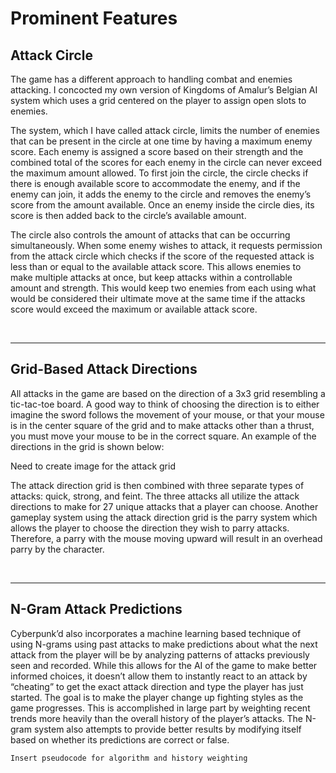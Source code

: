 # Prominent Features
## Attack Circle
The game has a different approach to handling combat and enemies attacking. I concocted my own version of Kingdoms of Amalur’s Belgian AI system which uses a grid centered on the player to assign open slots to enemies.

The system, which I have called attack circle, limits the number of enemies that can be present in the circle at one time by having a maximum enemy score. Each enemy is assigned a score based on their strength and the combined total of the scores for each enemy in the circle can never exceed the maximum amount allowed. To first join the circle, the circle checks if there is enough available score to accommodate the enemy, and if the enemy can join, it adds the enemy to the circle and removes the enemy’s score from the amount available. Once an enemy inside the circle dies, its score is then added back to the circle’s available amount.

The circle also controls the amount of attacks that can be occurring simultaneously. When some enemy wishes to attack, it requests permission from the attack circle which checks if the score of the requested attack is less than or equal to the available attack score. This allows enemies to make multiple attacks at once, but keep attacks within a controllable amount and strength. This would keep two enemies from each using what would be considered their ultimate move at the same time if the attacks score would exceed the maximum or available attack score.

<br />
<hr>

## Grid-Based Attack Directions
All attacks in the game are based on the direction of a 3x3 grid resembling a tic-tac-toe board. A good way to think of choosing the direction is to either imagine the sword follows the movement of your mouse, or that your mouse is in the center square of the grid and to make attacks other than a thrust, you must move your mouse to be in the correct square. An example of the directions in the grid is shown below:

Need to create image for the attack grid

The attack direction grid is then combined with three separate types of attacks: quick, strong, and feint. The three attacks all utilize the attack directions to make for 27 unique attacks that a player can choose. Another gameplay system using the attack direction grid is the parry system which allows the player to choose the direction they wish to parry attacks. Therefore, a parry with the mouse moving upward will result in an overhead parry by the character.

<br />
<hr>

## N-Gram Attack Predictions
Cyberpunk’d also incorporates a machine learning based technique of using N-grams using past attacks to make predictions about what the next attack from the player will be by analyzing patterns of attacks previously seen and recorded. While this allows for the AI of the game to make better informed choices, it doesn’t allow them to instantly react to an attack by “cheating” to get the exact attack direction and type the player has just started. The goal is to make the player change up fighting styles as the game progresses. This is accomplished in large part by weighting recent trends more heavily than the overall history of the player’s attacks. The N-gram system also attempts to provide better results by modifying itself based on whether its predictions are correct or false.

`Insert pseudocode for algorithm
and history weighting`
